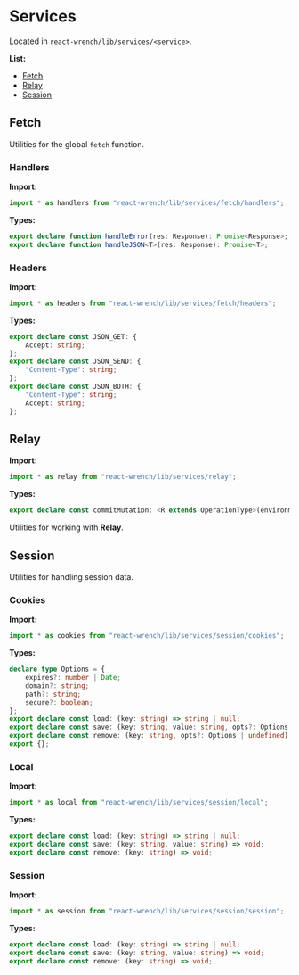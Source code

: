 # Services

Located in `react-wrench/lib/services/<service>`.

**List:**

* [Fetch](#fetch)
* [Relay](#relay)
* [Session](#session)

## Fetch

Utilities for the global `fetch` function.

### Handlers

**Import:**
```ts
import * as handlers from "react-wrench/lib/services/fetch/handlers";
```

**Types:**
```ts
export declare function handleError(res: Response): Promise<Response>;
export declare function handleJSON<T>(res: Response): Promise<T>;
```



### Headers

**Import:**
```ts
import * as headers from "react-wrench/lib/services/fetch/headers";
```

**Types:**
```ts
export declare const JSON_GET: {
    Accept: string;
};
export declare const JSON_SEND: {
    "Content-Type": string;
};
export declare const JSON_BOTH: {
    "Content-Type": string;
    Accept: string;
};
```



## Relay

**Import:**
```ts
import * as relay from "react-wrench/lib/services/relay";
```

**Types:**
```ts
export declare const commitMutation: <R extends OperationType>(environment: Environment, config: Pick<MutationConfig<R>, "variables" | "optimisticResponse" | "optimisticUpdater" | "updater" | "uploadables" | "configs" | "mutation">) => Promise<R["response"]>;
```

Utilities for working with **Relay**.

## Session

Utilities for handling session data.

### Cookies

**Import:**
```ts
import * as cookies from "react-wrench/lib/services/session/cookies";
```

**Types:**
```ts
declare type Options = {
    expires?: number | Date;
    domain?: string;
    path?: string;
    secure?: boolean;
};
export declare const load: (key: string) => string | null;
export declare const save: (key: string, value: string, opts?: Options | undefined) => void;
export declare const remove: (key: string, opts?: Options | undefined) => void;
export {};
```



### Local

**Import:**
```ts
import * as local from "react-wrench/lib/services/session/local";
```

**Types:**
```ts
export declare const load: (key: string) => string | null;
export declare const save: (key: string, value: string) => void;
export declare const remove: (key: string) => void;
```



### Session

**Import:**
```ts
import * as session from "react-wrench/lib/services/session/session";
```

**Types:**
```ts
export declare const load: (key: string) => string | null;
export declare const save: (key: string, value: string) => void;
export declare const remove: (key: string) => void;
```


